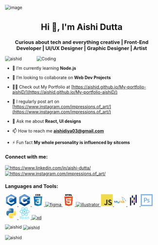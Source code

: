 ![image](https://github.com/AishiD/AishiD/assets/97897398/1c53823d-1860-4bbb-814e-33c22d4bda00)

<h1 align="center">Hi 👋, I'm Aishi Dutta</h1>
<h3 align="center">Curious about tech and everything creative | Front-End Developer | UI/UX Designer | Graphic Designer | Artist</h3>
<img align="right" alt="Coding" width="400" src="![Untitled design](https://github.com/AishiD/AishiD/assets/97897398/7a9684ee-df3d-4985-8b42-922297a0eeb5)">

<p align="left"> <img src="https://komarev.com/ghpvc/?username=aishid&label=Profile%20views&color=0e75b6&style=flat" alt="aishid" /> </p>

- 🌱 I’m currently learning **Node.js**

- 👯 I’m looking to collaborate on **Web Dev Projects**

- 👨‍💻 Check out My Portfolio at [https://aishid.github.io/My-portfolio-aishiD/](https://aishid.github.io/My-portfolio-aishiD/)

- 🎨 I regularly post art on [https://www.instagram.com/impressions.of_art/](https://www.instagram.com/impressions.of_art/)

- 💬 Ask me about **React, UI designs**

- 📫 How to reach me **aishidiya03@gmail.com**

- ⚡ Fun fact **My whole personality is influenced by sitcoms**

<h3 align="left">Connect with me:</h3>
<p align="left">
<a href="https://linkedin.com/in/https://www.linkedin.com/in/aishi-dutta/" target="blank"><img align="center" src="https://raw.githubusercontent.com/rahuldkjain/github-profile-readme-generator/master/src/images/icons/Social/linked-in-alt.svg" alt="https://www.linkedin.com/in/aishi-dutta/" height="30" width="40" /></a>
<a href="https://instagram.com/https://www.instagram.com/impressions.of_art/" target="blank"><img align="center" src="https://raw.githubusercontent.com/rahuldkjain/github-profile-readme-generator/master/src/images/icons/Social/instagram.svg" alt="https://www.instagram.com/impressions.of_art/" height="30" width="40" /></a>
</p>

<h3 align="left">Languages and Tools:</h3>
<p align="left"> <a href="https://www.cprogramming.com/" target="_blank" rel="noreferrer"> <img src="https://raw.githubusercontent.com/devicons/devicon/master/icons/c/c-original.svg" alt="c" width="40" height="40"/> </a> <a href="https://www.w3schools.com/cpp/" target="_blank" rel="noreferrer"> <img src="https://raw.githubusercontent.com/devicons/devicon/master/icons/cplusplus/cplusplus-original.svg" alt="cplusplus" width="40" height="40"/> </a> <a href="https://www.w3schools.com/css/" target="_blank" rel="noreferrer"> <img src="https://raw.githubusercontent.com/devicons/devicon/master/icons/css3/css3-original-wordmark.svg" alt="css3" width="40" height="40"/> </a> <a href="https://www.figma.com/" target="_blank" rel="noreferrer"> <img src="https://www.vectorlogo.zone/logos/figma/figma-icon.svg" alt="figma" width="40" height="40"/> </a> <a href="https://www.w3.org/html/" target="_blank" rel="noreferrer"> <img src="https://raw.githubusercontent.com/devicons/devicon/master/icons/html5/html5-original-wordmark.svg" alt="html5" width="40" height="40"/> </a> <a href="https://www.adobe.com/in/products/illustrator.html" target="_blank" rel="noreferrer"> <img src="https://www.vectorlogo.zone/logos/adobe_illustrator/adobe_illustrator-icon.svg" alt="illustrator" width="40" height="40"/> </a> <a href="https://developer.mozilla.org/en-US/docs/Web/JavaScript" target="_blank" rel="noreferrer"> <img src="https://raw.githubusercontent.com/devicons/devicon/master/icons/javascript/javascript-original.svg" alt="javascript" width="40" height="40"/> </a> <a href="https://www.mysql.com/" target="_blank" rel="noreferrer"> <img src="https://raw.githubusercontent.com/devicons/devicon/master/icons/mysql/mysql-original-wordmark.svg" alt="mysql" width="40" height="40"/> </a> <a href="https://pandas.pydata.org/" target="_blank" rel="noreferrer"> <img src="https://raw.githubusercontent.com/devicons/devicon/2ae2a900d2f041da66e950e4d48052658d850630/icons/pandas/pandas-original.svg" alt="pandas" width="40" height="40"/> </a> <a href="https://www.photoshop.com/en" target="_blank" rel="noreferrer"> <img src="https://raw.githubusercontent.com/devicons/devicon/master/icons/photoshop/photoshop-line.svg" alt="photoshop" width="40" height="40"/> </a> <a href="https://www.python.org" target="_blank" rel="noreferrer"> <img src="https://raw.githubusercontent.com/devicons/devicon/master/icons/python/python-original.svg" alt="python" width="40" height="40"/> </a> <a href="https://reactjs.org/" target="_blank" rel="noreferrer"> <img src="https://raw.githubusercontent.com/devicons/devicon/master/icons/react/react-original-wordmark.svg" alt="react" width="40" height="40"/> </a> <a href="https://www.adobe.com/products/xd.html" target="_blank" rel="noreferrer"> <img src="https://cdn.worldvectorlogo.com/logos/adobe-xd.svg" alt="xd" width="40" height="40"/> </a> </p>

<p><img align="left" src="https://github-readme-stats.vercel.app/api/top-langs?username=aishid&show_icons=true&locale=en&layout=compact" alt="aishid" /></p>

<p>&nbsp;<img align="center" src="https://github-readme-stats.vercel.app/api?username=aishid&show_icons=true&locale=en" alt="aishid" /></p>

<p><img align="center" src="https://github-readme-streak-stats.herokuapp.com/?user=aishid&" alt="aishid" /></p>
<!--
**AishiD/AishiD** is a ✨ _special_ ✨ repository because its `README.md` (this file) appears on your GitHub profile.

Here are some ideas to get you started:

- 🔭 I’m currently working on ...
- 🌱 I’m currently learning ...
- 👯 I’m looking to collaborate on ...
- 🤔 I’m looking for help with ...
- 💬 Ask me about ...
- 📫 How to reach me: ...
- 😄 Pronouns: ...
- ⚡ Fun fact: ...
-->
